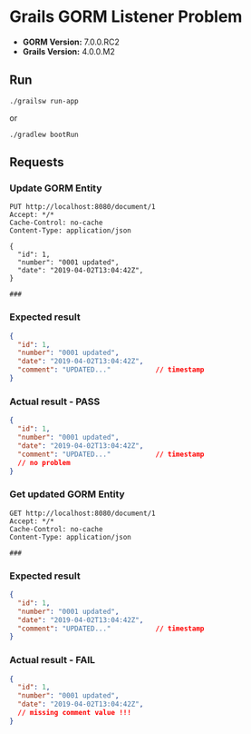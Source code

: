 # Grails GORM Listener Problem

- **GORM Version:** 7.0.0.RC2
- **Grails Version:** 4.0.0.M2

## Run

    ./grailsw run-app
    
or

    ./gradlew bootRun

## Requests

### Update GORM Entity 

```
PUT http://localhost:8080/document/1
Accept: */*
Cache-Control: no-cache
Content-Type: application/json

{
  "id": 1,
  "number": "0001 updated",
  "date": "2019-04-02T13:04:42Z",
}

###
```
    
### Expected result

```json
{
  "id": 1,
  "number": "0001 updated",
  "date": "2019-04-02T13:04:42Z",
  "comment": "UPDATED..."           // timestamp
}

```

### Actual result - PASS

```json
{
  "id": 1,
  "number": "0001 updated",
  "date": "2019-04-02T13:04:42Z",
  "comment": "UPDATED..."           // timestamp
  // no problem
}

```

### Get updated GORM Entity 

```
GET http://localhost:8080/document/1
Accept: */*
Cache-Control: no-cache
Content-Type: application/json

###
```

### Expected result

```json
{
  "id": 1,
  "number": "0001 updated",
  "date": "2019-04-02T13:04:42Z",
  "comment": "UPDATED..."           // timestamp
}

```

### Actual result - FAIL

```json
{
  "id": 1,
  "number": "0001 updated",
  "date": "2019-04-02T13:04:42Z",
  // missing comment value !!!
}

```
